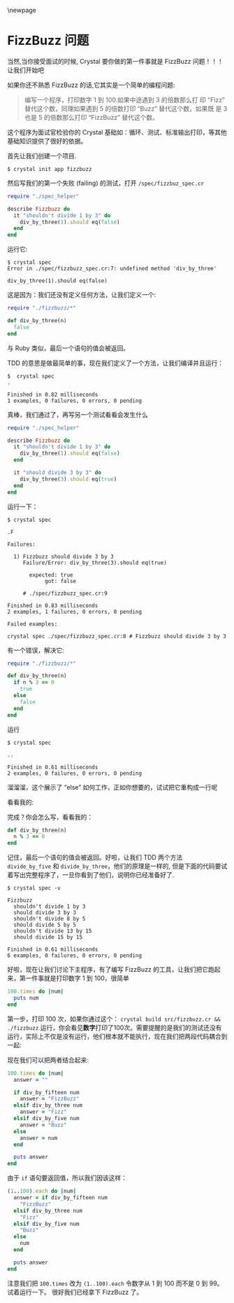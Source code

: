﻿\newpage

# FizzBuzz 问题

当然,当你接受面试的时候, Crystal 要你做的第一件事就是 FizzBuzz 问题！！！让我们开始吧

如果你还不熟悉 FizzBuzz 的话,它其实是一个简单的编程问题:

> 编写一个程序，打印数字 1 到 100.如果中途遇到 3 的倍数那么打
> 印 “Fizz” 替代这个数，同理如果遇到 5 的倍数打印 “Buzz” 替代这个数，如果既
> 是 3 也是 5 的倍数那么打印 “FizzBuzz” 替代这个数。

这个程序为面试官检验你的 Crystal 基础如：循环、测试、标准输出打印，等其他基础知识提供了很好的依据。

首先让我们创建一个项目.

    $ crystal init app fizzbuzz

然后写我们的第一个失败 (failing) 的测试，打开 `/spec/fizzbuz_spec.cr`

```ruby
require "./spec_helper"

describe Fizzbuzz do
  it "shouldn't divide 1 by 3" do
    div_by_three(1).should eq(false)
  end
end
```

运行它:

    $ crystal spec
    Error in ./spec/fizzbuzz_spec.cr:7: undefined method 'div_by_three'

    div_by_three(1).should eq(false)


这是因为：我们还没有定义任何方法，让我们定义一个:

```ruby
require "./fizzbuzz/*"

def div_by_three(n)
  false
end
```

与 Ruby 类似，最后一个语句的值会被返回。

TDD 的意思是做最简单的事，现在我们定义了一个方法，让我们编译并且运行：

    $  crystal spec
    .

    Finished in 0.82 milliseconds
    1 examples, 0 failures, 0 errors, 0 pending


真棒，我们通过了，再写另一个测试看看会发生什么

```ruby
require "./spec_helper"

describe Fizzbuzz do
  it "shouldn't divide 1 by 3" do
    div_by_three(1).should eq(false)
  end

  it "should divide 3 by 3" do
    div_by_three(3).should eq(true)
  end
end
```

运行一下：

    $ crystal spec

    .F

    Failures:

      1) Fizzbuzz should divide 3 by 3
         Failure/Error: div_by_three(3).should eq(true)

           expected: true
                got: false

         # ./spec/fizzbuzz_spec.cr:9

    Finished in 0.83 milliseconds
    2 examples, 1 failures, 0 errors, 0 pending

    Failed examples:

    crystal spec ./spec/fizzbuzz_spec.cr:8 # Fizzbuzz should divide 3 by 3

有一个错误，解决它:

```ruby
require "./fizzbuzz/*"

def div_by_three(n)
  if n % 3 == 0
    true
  else
    false
  end
end
```

运行

    $ crystal spec

    ..

    Finished in 0.61 milliseconds
    2 examples, 0 failures, 0 errors, 0 pending

溜溜溜，这个展示了 “else” 如何工作，正如你想要的，试试把它重构成一行呢

看看我的:

完成？你会怎么写，看看我的：

```ruby
def div_by_three(n)
  n % 3 == 0
end
```

记住，最后一个语句的值会被返回。好啦，让我们 TDD 两个方法 `divide_by_five` 和 `divide_by_three`，他们的原理是一样的,
但是下面的代码要试着写出完整程序了，一旦你看到了他们，说明你已经准备好了.


    $ crystal spec -v

    Fizzbuzz
      shouldn't divide 1 by 3
      should divide 3 by 3
      shouldn't divide 8 by 5
      should divide 5 by 5
      shouldn't divide 13 by 15
      should divide 15 by 15

    Finished in 0.61 milliseconds
    6 examples, 0 failures, 0 errors, 0 pending

好啦，现在让我们讨论下主程序，有了编写 FizzBuzz 的工具，让我们把它跑起来，第一件事就是打印数字 1 到 100，很简单

```ruby
100.times do |num|
  puts num
end
```

第一步，打印 100 次，如果你通过这个： `crystal build src/fizzbuzz.cr && ./fizzbuzz` 运行，你会看见**数字**打印了100次。需要提醒的是我们的测试还没有运行，实际上不仅是没有运行，他们根本就不能执行，现在我们把两段代码耦合到一起:

现在我们可以把两者结合起来:

```ruby
100.times do |num|
  answer = ""

  if div_by_fifteen num
    answer = "FizzBuzz"
  elsif div_by_three num
    answer = "Fizz"
  elsif div_by_five num
    answer = "Buzz"
  else
    answer = num
  end

  puts answer
end
```

由于 `if` 语句要返回值，所以我们因该这样：

```ruby
(1..100).each do |num|
  answer = if div_by_fifteen num
    "FizzBuzz"
  elsif div_by_three num
    "Fizz"
  elsif div_by_five num
    "Buzz"
  else
    num
  end

  puts answer
end
```

注意我们把 `100.times` 改为 `(1..100).each` 令数字从 1 到 100 而不是 0 到 99。
试着运行一下。
很好我们已经拿下 FizzBuzz 了。
